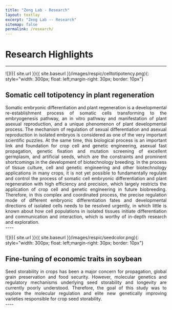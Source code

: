 ```yaml
---
title: "Zeng Lab - Research"
layout: textlay
excerpt: "Zeng Lab -- Research"
sitemap: false
permalink: /research/
---
```


# Research Highlights

---

![]({{ site.url }}{{ site.baseurl }}/images/respic/celltotipotency.png){: style="width: 300px; float: left;margin-right: 30px; border: 10px"}

## Somatic cell totipotency in plant regeneration
<div style="text-align: justify">
Somatic embryonic differentiation and plant regeneration is a developmental re-establishment process of somatic cells transforming to the embryogenesis pathway, an in vitro pathway and manifestation of plant asexual reproduction, and a unique phenomenon of plant developmental process. The mechanism of regulation of sexual differentiation and asexual reproduction in isolated embryos is considered as one of the very important scientific puzzles. At the same time, this biological process is an important link and foundation for crop cell and genetic engineering, asexual fast propagation, genetic fixation and mutation screening of excellent germplasm, and artificial seeds, which are the constraints and prominent shortcomings in the development of biotechnology breeding. In the process of tissue culture, cell and genetic engineering and other biotechnology applications in many crops, it is not yet possible to fundamentally regulate and control the process of somatic cell embryonic differentiation and plant regeneration with high efficiency and precision, which largely restricts the application of crop cell and genetic engineering in future biobreeding. Therefore, in this complex and coordinated process, the precise regulation mode of different embryonic differentiation fates and developmental directions of isolated cells needs to be resolved urgently, in which little is known about how cell populations in isolated tissues initiate differentiation and communication and interaction, which is worthy of in-depth research and exploration. 
</div>
---- 


![]({{ site.url }}{{ site.baseurl }}/images/respic/seedcolor.png){: style="width: 300px; float: left;margin-right: 30px; border: 10px"}

## Fine-tuning of economic traits in soybean
<div style="text-align: justify">
Seed storability in crops has been a major concern for propagation, global grain preservation and food security. However, molecular genetics and regulatory mechanisms underlying seed storability and longevity are currently poorly understood. Therefore, the goal of this study was to explore the molecular regulation and elite new genetically improving varieties responsible for crop seed storability. 

</div>
---- 


<!-- ![]({{ site.url }}{{ site.baseurl }}/images/respic/asdcnv.png){: style="width: 300px; float: left;margin-right: 30px; border: 10px"}

## Copy number variants (CNVs) in autism spectrum 
<div style="text-align: justify">
My early publications describe the development of a novel approach to detecting de novo CNVs in Illumina SNP genotyping data and applying this to Autism Spectrum Disorder (ASD) families from the Simons Simplex Collection (SSC). While de novo CNVs had previously been associated with ASD (Sebat et al. 2007), our analysis of this cohort of 1,124 families, including unaffected siblings, allowed us to clarify the genomic architecture. In turn, this allowed us to develop a statistical approach to evaluating whether specific genomic loci are associated with ASD; four de novo duplications at 7q11.23 met these criteria for ASD association with reduced sociability and, notably, deletions at the same locus are associated with increased social behavior in William’s Syndrome. We have recently (2015) published a CNV analysis of all 2,591 families in the SSC. By integrating CNV and exome data we showed that small de novo deletions contain one critical ASD gene, while large de novo CNVs contain multiple ASD risk genes. We use this finding to identify six ASD risk CNV loci and 65 ASD risk genes. I led the analysis and write up of both projects including the development of novel approaches to CNV detection. Autism Speaks cited our 2011 CNV analysis as one of the top Ten Autism Research Achievements. 
</div>
--- -->


